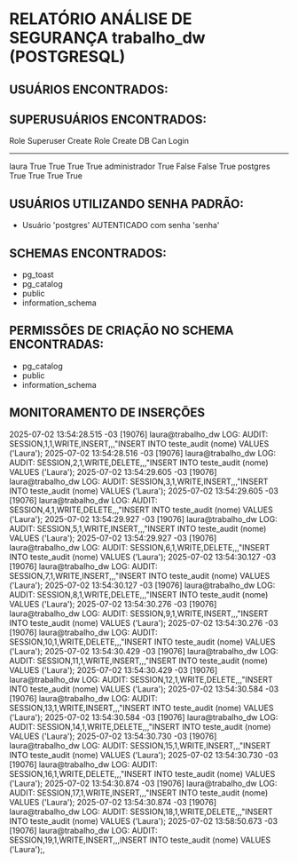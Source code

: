 # RELATÓRIO ANÁLISE DE SEGURANÇA trabalho_dw (POSTGRESQL)


 ## USUÁRIOS ENCONTRADOS:


 ## SUPERUSUÁRIOS ENCONTRADOS:
Role           Superuser    Create Role    Create DB    Can Login
-------------  -----------  -------------  -----------  -----------
laura          True         True           True         True
administrador  True         False          False        True
postgres       True         True           True         True


 ## USUÁRIOS UTILIZANDO SENHA PADRÃO: 
- Usuário 'postgres' AUTENTICADO com senha 'senha'


 ## SCHEMAS ENCONTRADOS:
- pg_toast     
- pg_catalog     
- public     
- information_schema     


 ## PERMISSÕES DE CRIAÇÃO NO SCHEMA ENCONTRADAS:
- pg_catalog     
- public     
- information_schema     

 ## MONITORAMENTO DE INSERÇÕES
2025-07-02 13:54:28.515 -03 [19076] laura@trabalho_dw LOG:  AUDIT: SESSION,1,1,WRITE,INSERT,,,"INSERT INTO teste_audit (nome) VALUES ('Laura');
2025-07-02 13:54:28.516 -03 [19076] laura@trabalho_dw LOG:  AUDIT: SESSION,2,1,WRITE,DELETE,,,"INSERT INTO teste_audit (nome) VALUES ('Laura');
2025-07-02 13:54:29.605 -03 [19076] laura@trabalho_dw LOG:  AUDIT: SESSION,3,1,WRITE,INSERT,,,"INSERT INTO teste_audit (nome) VALUES ('Laura');
2025-07-02 13:54:29.605 -03 [19076] laura@trabalho_dw LOG:  AUDIT: SESSION,4,1,WRITE,DELETE,,,"INSERT INTO teste_audit (nome) VALUES ('Laura');
2025-07-02 13:54:29.927 -03 [19076] laura@trabalho_dw LOG:  AUDIT: SESSION,5,1,WRITE,INSERT,,,"INSERT INTO teste_audit (nome) VALUES ('Laura');
2025-07-02 13:54:29.927 -03 [19076] laura@trabalho_dw LOG:  AUDIT: SESSION,6,1,WRITE,DELETE,,,"INSERT INTO teste_audit (nome) VALUES ('Laura');
2025-07-02 13:54:30.127 -03 [19076] laura@trabalho_dw LOG:  AUDIT: SESSION,7,1,WRITE,INSERT,,,"INSERT INTO teste_audit (nome) VALUES ('Laura');
2025-07-02 13:54:30.127 -03 [19076] laura@trabalho_dw LOG:  AUDIT: SESSION,8,1,WRITE,DELETE,,,"INSERT INTO teste_audit (nome) VALUES ('Laura');
2025-07-02 13:54:30.276 -03 [19076] laura@trabalho_dw LOG:  AUDIT: SESSION,9,1,WRITE,INSERT,,,"INSERT INTO teste_audit (nome) VALUES ('Laura');
2025-07-02 13:54:30.276 -03 [19076] laura@trabalho_dw LOG:  AUDIT: SESSION,10,1,WRITE,DELETE,,,"INSERT INTO teste_audit (nome) VALUES ('Laura');
2025-07-02 13:54:30.429 -03 [19076] laura@trabalho_dw LOG:  AUDIT: SESSION,11,1,WRITE,INSERT,,,"INSERT INTO teste_audit (nome) VALUES ('Laura');
2025-07-02 13:54:30.429 -03 [19076] laura@trabalho_dw LOG:  AUDIT: SESSION,12,1,WRITE,DELETE,,,"INSERT INTO teste_audit (nome) VALUES ('Laura');
2025-07-02 13:54:30.584 -03 [19076] laura@trabalho_dw LOG:  AUDIT: SESSION,13,1,WRITE,INSERT,,,"INSERT INTO teste_audit (nome) VALUES ('Laura');
2025-07-02 13:54:30.584 -03 [19076] laura@trabalho_dw LOG:  AUDIT: SESSION,14,1,WRITE,DELETE,,,"INSERT INTO teste_audit (nome) VALUES ('Laura');
2025-07-02 13:54:30.730 -03 [19076] laura@trabalho_dw LOG:  AUDIT: SESSION,15,1,WRITE,INSERT,,,"INSERT INTO teste_audit (nome) VALUES ('Laura');
2025-07-02 13:54:30.730 -03 [19076] laura@trabalho_dw LOG:  AUDIT: SESSION,16,1,WRITE,DELETE,,,"INSERT INTO teste_audit (nome) VALUES ('Laura');
2025-07-02 13:54:30.874 -03 [19076] laura@trabalho_dw LOG:  AUDIT: SESSION,17,1,WRITE,INSERT,,,"INSERT INTO teste_audit (nome) VALUES ('Laura');
2025-07-02 13:54:30.874 -03 [19076] laura@trabalho_dw LOG:  AUDIT: SESSION,18,1,WRITE,DELETE,,,"INSERT INTO teste_audit (nome) VALUES ('Laura');
2025-07-02 13:58:50.673 -03 [19076] laura@trabalho_dw LOG:  AUDIT: SESSION,19,1,WRITE,INSERT,,,INSERT INTO teste_audit (nome) VALUES ('Laura');,<not logged>
